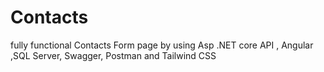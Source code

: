 # Contacts
 fully functional Contacts Form page by using Asp .NET core API , Angular ,SQL Server, Swagger, Postman and Tailwind CSS  
